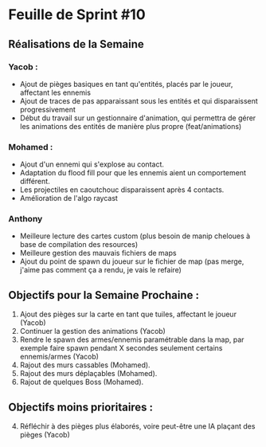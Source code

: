 # Feuille de Sprint #10

## Réalisations de la Semaine

### Yacob :
- Ajout de pièges basiques en tant qu'entités, placés par le joueur, affectant les ennemis
- Ajout de traces de pas apparaissant sous les entités et qui disparaissent progressivement
- Début du travail sur un gestionnaire d'animation, qui permettra de gérer les animations des entités de manière plus propre (feat/animations)

### Mohamed :
- Ajout d'un ennemi qui s'explose au contact.
- Adaptation du flood fill pour que les ennemis aient un comportement différent.
- Les projectiles en caoutchouc disparaissent après 4 contacts.
- Amélioration de l'algo raycast

### Anthony
- Meilleure lecture des cartes custom (plus besoin de manip cheloues à base de
  compilation des resources)
- Meilleure gestion des mauvais fichiers de maps
- Ajout du point de spawn du joueur sur le fichier de map (pas merge, j'aime pas
  comment ça a rendu, je vais le refaire)

## Objectifs pour la Semaine Prochaine :
1. Ajout des pièges sur la carte en tant que tuiles, affectant le joueur (Yacob)
2. Continuer la gestion des animations (Yacob)
3. Rendre le spawn des armes/ennemis paramétrable dans la map, par exemple faire spawn pendant X secondes seulement certains ennemis/armes (Yacob)
4. Rajout des murs cassables (Mohamed).
5. Rajout des murs déplaçables (Mohamed).
6. Rajout de quelques Boss (Mohamed).


## Objectifs moins prioritaires :
4. Réfléchir à des pièges plus élaborés, voire peut-être une IA plaçant des pièges (Yacob)